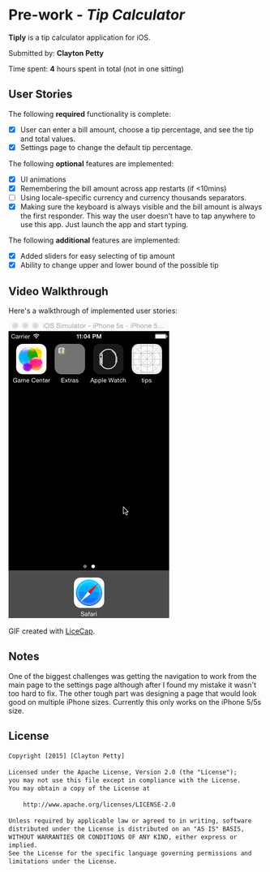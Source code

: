 # Pre-work - *Tip Calculator*

**Tiply** is a tip calculator application for iOS.

Submitted by: **Clayton Petty**

Time spent: **4** hours spent in total (not in one sitting)

## User Stories

The following **required** functionality is complete:

* [X] User can enter a bill amount, choose a tip percentage, and see the tip and total values.
* [X] Settings page to change the default tip percentage.

The following **optional** features are implemented:
* [X] UI animations
* [X] Remembering the bill amount across app restarts (if <10mins)
* [ ] Using locale-specific currency and currency thousands separators.
* [X] Making sure the keyboard is always visible and the bill amount is always the first responder. This way the user doesn't have to tap anywhere to use this app. Just launch the app and start typing.

The following **additional** features are implemented:

- [X] Added sliders for easy selecting of tip amount
- [X] Ability to change upper and lower bound of the possible tip

## Video Walkthrough 

Here's a walkthrough of implemented user stories:

<img src='https://github.com/cdpetty/tiply/blob/master/Recording_4.gif' title='Video Walkthrough' width='' alt='Video Walkthrough' />  

GIF created with [LiceCap](http://www.cockos.com/licecap/).

## Notes

One of the biggest challenges was getting the navigation to work from the main page to the settings page although after I found my mistake it wasn't too hard to fix. The other tough part was designing a page that would look good on multiple iPhone sizes. Currently this only works on the iPhone 5/5s size.

## License

    Copyright [2015] [Clayton Petty]

    Licensed under the Apache License, Version 2.0 (the "License");
    you may not use this file except in compliance with the License.
    You may obtain a copy of the License at

        http://www.apache.org/licenses/LICENSE-2.0

    Unless required by applicable law or agreed to in writing, software
    distributed under the License is distributed on an "AS IS" BASIS,
    WITHOUT WARRANTIES OR CONDITIONS OF ANY KIND, either express or implied.
    See the License for the specific language governing permissions and
    limitations under the License.

